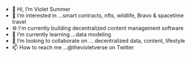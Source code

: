 - 👋 Hi, I’m Violet Summer
- 👀 I’m interested in ...smart contracts, nfts, wildlife, Bravo & spacetime travel
- ⚙️  I'm currently building decentralized content management software 
- 🌱 I’m currently learning ...data modeling 
- 💞️ I’m looking to collaborate on ... decentralized data, content, lifestyle
- 📫 How to reach me ...@thevioletverse on Twitter

<!---
violetsummerzine/violetsummerzine is a ✨ special ✨ repository because its `README.md` (this file) appears on your GitHub profile.
You can click the Preview link to take a look at your changes.
--->
